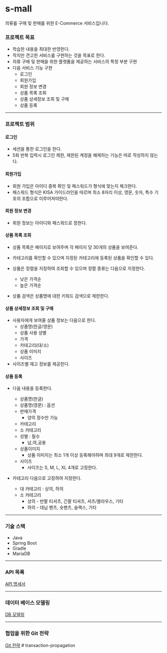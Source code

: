 # s-mall
  
   의류를 구매 및 판매를 위한 E-Commerce 서비스입니다.

<h3>프로젝트 목표</h3>

+ 학습한 내용을 최대한 반영한다.
+ 작지만 견고한 서비스를 구현하는 것을 목표로 한다.
+ 의류 구매 및 판매을 위한 플랫폼을 제공하는 서비스의 특정 부분 구현   
+ 다음 서비스 기능 구현
    + 로그인
    + 회원가입
    + 회원 정보 변경
    + 상품 목록 조회
    + 상품 상세정보 조회 및 구매
    + 상품 등록

***
<h3>프로젝트 범위</h3>

<h4>로그인</h4>

+ 세션을 통한 로그인을 한다.
+ 5회 반복 입력시 로그인 제한, 제한된 계정을 해제하는 기능은 따로 작성하지 않는다.
       
<h4>회원가입</h4>

+ 회원 가입은 아이디 중복 확인 및 패스워드가 형식에 맞는지 체크한다.
+ 패스워드 형식은 KISA 가이드라인을 따르며 최소 8자리 이상, 영문, 숫자, 특수 기호의 조합으로 이루어져야한다. 
  
<h4>회원 정보 변경</h4>

+ 회원 정보는 아이디와 패스워드로 정한다.
 
<h4>상품 목록 조회</h4>
   
+ 상품 목록은 페이지로 보여주며 각 페이지 당 30개의 상품을 보여준다.
+ 카테고리를 확인할 수 있으며 지정된 카테고리에 등록된 상품을 확인할 수 있다.

+ 상품은 정렬을 지정하여 조회할 수 있으며 정렬 종류는 다음으로 지정한다.
   + 낮은 가격순
   + 높은 가격순 
+ 상품 검색은 상품명에 대한 키워드 검색으로 제한한다.
  
<h4>상품 상세정보 조회 및 구매</h4>

+ 사용자에게 보여줄 상품 정보는 다음으로 한다.
  +  상품명(한글/영문)
  +  상품 사용 성별
  +  가격
  +  카테고리(대/소)
  +  상품 이미지   
  +  사이즈
+ 사이즈별 재고 정보를 제공한다.

<h4>상품 등록 </h4>

+ 다음 내용을 등록한다.
  +  상품명(한글)
  +  상품명(영문) : 옵션
  +  판매가격
     +  양의 정수만 가능
  + 카테고리
  + 소 카테고리
  + 성별 : 필수
    + 남,여,공용
  + 상품이미지
    + 상품 이미지는 최소 1개 이상 등록해야하며 최대 9개로 제한한다.
  + 사이즈
    +  사이즈는 S, M, L, XL 4개로 고정한다.

+ 카테고리 다음으로 고정하여 지정한다.      
   + 대 카테고리 : 상의, 하의
   + 소 카테고리 
      + 상의 - 반팔 티셔츠, 긴팔 티셔츠, 셔츠/블라우스, 기타
      + 하의 - 데님 팬츠, 숏팬츠, 슬랙스, 기타
***
<h3>기술 스택</h3>
 <ul>
  <li>Java</li>
  <li>Spring Boot</li>
  <li>Gradle</li>
  <li>MariaDB</li>
 </ul>

***
<h3>API 목록</h3>
 <a href="https://github.com/f-lab-edu/s-mall/wiki/API-%EB%AA%85%EC%84%B8%EC%84%9C">API 명세서</a>

***
<h3>데이터 베이스 모델링</h3>
<a href="https://github.com/f-lab-edu/s-mall/wiki/%08DB-Modeling">DB 모델링</a>

***
<h3>협업을 위한 Git 전략</h3>
<a href="https://github.com/f-lab-edu/s-mall/wiki/Git-%EC%A0%84%EB%9E%B5">Git 전략</a>
# transaction-propagation
